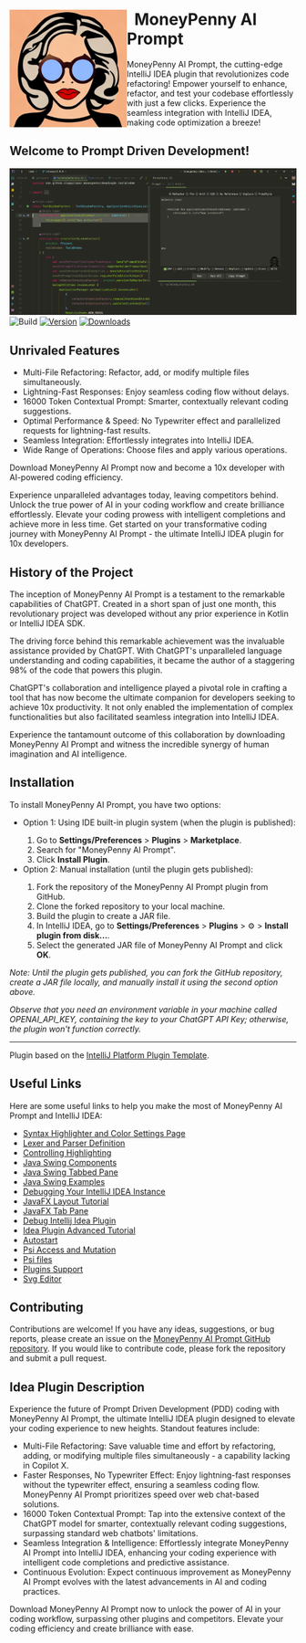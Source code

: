 <!DOCTYPE html>
<html lang="html">
<body>
<div>
  <div>
    <img src="src/main/resources/images/moneypenny4.jpg" alt="Prompt" height="206px" width="206px" align="left">
    <h1>&nbsp;&nbsp;MoneyPenny AI Prompt</h1>
  </div>
    <p>
        MoneyPenny AI Prompt, the cutting-edge IntelliJ IDEA plugin that revolutionizes code refactoring! Empower yourself to enhance, refactor, and test your codebase effortlessly with just a few clicks. Experience the seamless integration with IntelliJ IDEA, making code optimization a breeze!
    </p>
</div>

<h2>Welcome to Prompt Driven Development!</h2>

  <img src="src/main/resources/images/img.png" alt="Prompt">
  <img src="https://github.com/sloppylopez/moneypenny-idea-plugin/workflows/Build/badge.svg" alt="Build">
  <a href="https://plugins.jetbrains.com/plugin/PLUGIN_ID"><img src="https://img.shields.io/jetbrains/plugin/v/PLUGIN_ID.svg" alt="Version"></a>
  <a href="https://plugins.jetbrains.com/plugin/PLUGIN_ID"><img src="https://img.shields.io/jetbrains/plugin/d/PLUGIN_ID.svg" alt="Downloads"></a
<div>
<h2>Unrivaled Features</h2>

<ul>
  <li>Multi-File Refactoring: Refactor, add, or modify multiple files simultaneously.</li>
  <li>Lightning-Fast Responses: Enjoy seamless coding flow without delays.</li>
  <li>16000 Token Contextual Prompt: Smarter, contextually relevant coding suggestions.</li>
  <li>Optimal Performance & Speed: No Typewriter effect and parallelized requests for lightning-fast results.</li>
  <li>Seamless Integration: Effortlessly integrates into IntelliJ IDEA.</li>
  <li>Wide Range of Operations: Choose files and apply various operations.</li>
</ul>
</div>
<p>Download MoneyPenny AI Prompt now and become a 10x developer with AI-powered coding efficiency.</p>

<p>Experience unparalleled advantages today, leaving competitors behind. Unlock the true power of AI in your coding workflow and create brilliance effortlessly. Elevate your coding prowess with intelligent completions and achieve more in less time. Get started on your transformative coding journey with MoneyPenny AI Prompt - the ultimate IntelliJ IDEA plugin for 10x developers.</p>

<h2>History of the Project</h2>

<p>The inception of MoneyPenny AI Prompt is a testament to the remarkable capabilities of ChatGPT. Created in a short span of just one month, this revolutionary project was developed without any prior experience in Kotlin or IntelliJ IDEA SDK.</p>

<p>The driving force behind this remarkable achievement was the invaluable assistance provided by ChatGPT. With ChatGPT's unparalleled language understanding and coding capabilities, it became the author of a staggering 98% of the code that powers this plugin.</p>

<p>ChatGPT's collaboration and intelligence played a pivotal role in crafting a tool that has now become the ultimate companion for developers seeking to achieve 10x productivity. It not only enabled the implementation of complex functionalities but also facilitated seamless integration into IntelliJ IDEA.</p>

<p>Experience the tantamount outcome of this collaboration by downloading MoneyPenny AI Prompt and witness the incredible synergy of human imagination and AI intelligence.</p>


<h2>Installation</h2>
<p>To install MoneyPenny AI Prompt, you have two options:</p>
<ul>
  <li>Option 1: Using IDE built-in plugin system (when the plugin is published):</li>
  <ol>
    <li>Go to <strong>Settings/Preferences</strong> &gt; <strong>Plugins</strong> &gt; <strong>Marketplace</strong>.</li>
    <li>Search for "MoneyPenny AI Prompt".</li>
    <li>Click <strong>Install Plugin</strong>.</li>
  </ol>
  <li>Option 2: Manual installation (until the plugin gets published):</li>
  <ol>
    <li>Fork the repository of the MoneyPenny AI Prompt plugin from GitHub.</li>
    <li>Clone the forked repository to your local machine.</li>
    <li>Build the plugin to create a JAR file.</li>
    <li>In IntelliJ IDEA, go to <strong>Settings/Preferences</strong> &gt; <strong>Plugins</strong> &gt; ⚙️ &gt; <strong>Install plugin from disk...</strong>.</li>
    <li>Select the generated JAR file of MoneyPenny AI Prompt and click <strong>OK</strong>.</li>
  </ol>
</ul>
<p><em>Note: Until the plugin gets published, you can fork the GitHub repository, create a JAR file locally, and manually install it using the second option above.</em></p>
<p><em>Observe that you need an environment variable in your machine called OPENAI_API_KEY, containing the key to your ChatGPT API Key; otherwise, the plugin won't function correctly.</em></p>
  <hr>

  <p>Plugin based on the <a href="https://github.com/sloppylopez/moneypenny-idea-plugin/workflows/Build/badge.svg">IntelliJ Platform Plugin Template</a>.</p>

<h2>Useful Links</h2>

  <p>Here are some useful links to help you make the most of MoneyPenny AI Prompt and IntelliJ IDEA:</p>

  <ul>
    <li><a href="https://plugins.jetbrains.com/docs/intellij/syntax-highlighter-and-color-settings-page.html#define-a-color-settings-page">Syntax Highlighter and Color Settings Page</a></li>
    <li><a href="https://plugins.jetbrains.com/docs/intellij/lexer-and-parser-definition.html#define-a-parser">Lexer and Parser Definition</a></li>
    <li><a href="https://plugins.jetbrains.com/docs/intellij/controlling-highlighting.html">Controlling Highlighting</a></li>
    <li><a href="https://web.mit.edu/6.005/www/sp14/psets/ps4/java-6-tutorial/components.html">Java Swing Components</a></li>
    <li><a href="https://docs.oracle.com/javase/tutorial/uiswing/components/tabbedpane.html">Java Swing Tabbed Pane</a></li>
    <li><a href="https://docs.oracle.com/javase/tutorial/uiswing/examples/components/index.html#TabbedPaneDemo">Java Swing Examples</a></li>
    <li><a href="https://medium.com/agorapulse-stories/how-to-debug-your-own-intellij-idea-instance-7d7df185a48d">Debugging Your IntelliJ IDEA Instance</a></li>
    <li><a href="https://docs.oracle.com/javase/8/javafx/layout-tutorial/index.html">JavaFX Layout Tutorial</a></li>
    <li><a href="https://openjfx.io/javadoc/14/javafx.controls/javafx/scene/control/TabPane.html">JavaFX Tab Pane</a></li>
    <li><a href="https://www.youtube.com/watch?v=WRE5VwsS1X4">Debug Intellij Idea Plugin</a></li>
    <li><a href="https://developerlife.com/2021/03/13/ij-idea-plugin-advanced/">Idea Plugin Advanced Tutorial</a></li>
    <li><a href="https://intellij-support.jetbrains.com/hc/en-us/community/posts/360002476840-How-to-auto-start-initialize-plugin-on-project-loaded-">Autostart</a></li>
    <li><a href="https://developerlife.com/2021/03/13/ij-idea-plugin-advanced/#psi-access-and-mutation">Psi Access and Mutation</a></li>
    <li><a href="https://plugins.jetbrains.com/docs/intellij/psi-files.html#how-do-i-get-a-psi-file">Psi files</a></li>
    <li><a href="https://plugins.jetbrains.com/docs/intellij/plugin-dependencies.html?from=jetbrains.org#bundled-and-other-plugins">Plugins Support</a></li>
    <li><a href="https://mediamodifier.com/svg-editor#">Svg Editor</a></li>
  </ul>

<h2>Contributing</h2>

  <p>
    Contributions are welcome! If you have any ideas, suggestions, or bug reports, please create an issue on the
    <a href="https://github.com/sloppylopez/moneypenny-idea-plugin">MoneyPenny AI Prompt GitHub repository</a>.
    If you would like to contribute code, please fork the repository and submit a pull request.
  </p>

<h2>Idea Plugin Description</h2>
<!-- Plugin description -->
Experience the future of Prompt Driven Development (PDD) coding with MoneyPenny AI Prompt, the ultimate IntelliJ IDEA plugin designed to elevate your coding experience to new heights. Standout features include:

* Multi-File Refactoring: Save valuable time and effort by refactoring, adding, or modifying multiple files simultaneously - a capability lacking in Copilot X.
* Faster Responses, No Typewriter Effect: Enjoy lightning-fast responses without the typewriter effect, ensuring a seamless coding flow. MoneyPenny AI Prompt prioritizes speed over web chat-based solutions.
* 16000 Token Contextual Prompt: Tap into the extensive context of the ChatGPT model for smarter, contextually relevant coding suggestions, surpassing standard web chatbots' limitations.
* Seamless Integration & Intelligence: Effortlessly integrate MoneyPenny AI Prompt into IntelliJ IDEA, enhancing your coding experience with intelligent code completions and predictive assistance.
* Continuous Evolution: Expect continuous improvement as MoneyPenny AI Prompt evolves with the latest advancements in AI and coding practices.

Download MoneyPenny AI Prompt now to unlock the power of AI in your coding workflow, surpassing other plugins and competitors. Elevate your coding efficiency and create brilliance with ease.
<!-- Plugin description end -->
</body>
</html>
